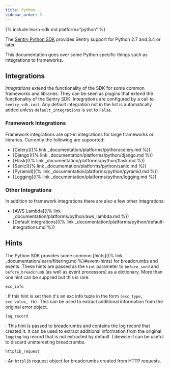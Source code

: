 ```yaml
---
title: Python
sidebar_order: 3
---
```


{% include learn-sdk.md platform="python" %}

The [Sentry Python SDK](https://pypi.org/project/sentry-sdk) provides Sentry
support for Python 2.7 and 3.4 or later.

This documentation goes over some Python specific things such as integrations to
frameworks.

## Integrations

*Integrations* extend the functionality of the SDK for some common frameworks and
libraries.  They can be seen as plugins that extend the functionality of the Sentry
SDK.  Integrations are configured by a call to `sentry_sdk.init`.  Any default
integration not in the list is automatically added unless `default_integrations` is
set to `False`.

### Framework Integrations

Framework integrations are opt-in integrations for large frameworks or libraries.  Currently
the following are supported:

* [Celery]({% link _documentation/platforms/python/celery.md %})
* [Django]({% link _documentation/platforms/python/django.md %})
* [Flask]({% link _documentation/platforms/python/flask.md %})
* [Sanic]({% link _documentation/platforms/python/sanic.md %})
* [Pyramid]({% link _documentation/platforms/python/pyramid.md %})
* [Logging]({% link _documentation/platforms/python/logging.md %})

### Other Integrations

In addition to framework integrations there are also a few other integrations:

* [AWS Lambda]({% link _documentation/platforms/python/aws_lambda.md %})
* [Default integrations]({% link _documentation/platforms/python/default-integrations.md %})

## Hints

The Python SDK provides some common [hints]({% link _documentation/learn/filtering.md %}#event-hints) for breadcrumbs
and events.  These hints are passed as the `hint` parameter to `before_send` and `before_breadcrumb`
(as well as event processors) as a dictionary.  More than one hint can be supplied but this is rare.

`exc_info`

: If this hint is set then it's an exc info tuple in the form `(exc_type, exc_value, tb)`.  This
  can be used to extract additional information from the original error object.

`log_record`

: This hint is passed to breadcrumbs and contains the log record that created it.  It can be used
  to extract additional information from the original `logging` log record that is not extracted by default.
  Likewise it can be useful to discard uninteresting breadcrumbs.

`httplib_request`

: An `httplib` request object for breadcrumbs created from HTTP requests.
